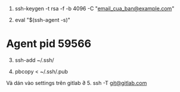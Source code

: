 1. ssh-keygen -t rsa -f <file-name> -b 4096 -C "email_cua_ban@example.com" 

2. eval "$(ssh-agent -s)"
# Agent pid 59566

3. ssh-add ~/.ssh/<file-name-generated>

4. pbcopy < ~/.ssh/<file-name-generated>.pub

Và dán vào settings trên gitlab
∂
5. ssh -T git@gitlab.com